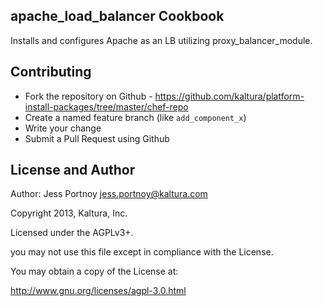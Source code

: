 ## apache_load_balancer Cookbook

Installs and configures Apache as an LB utilizing proxy_balancer_module.


## Contributing

* Fork the repository on Github - https://github.com/kaltura/platform-install-packages/tree/master/chef-repo
* Create a named feature branch (like `add_component_x`)
* Write your change
* Submit a Pull Request using Github

## License and Author

Author: Jess Portnoy <jess.portnoy@kaltura.com> 

Copyright 2013, Kaltura, Inc.

Licensed under the AGPLv3+.
 
you may not use this file except in compliance with the License.

You may obtain a copy of the License at:

http://www.gnu.org/licenses/agpl-3.0.html
